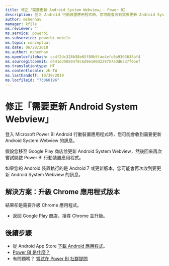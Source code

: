 ```yaml
---
title: 修正「需要更新 Android System Webview」- Power BI
description: 登入 Android 行動裝置應用程式時，您可能會收到需要更新 Android System Webview 的訊息。
author: mshenhav
manager: kfile
ms.reviewer: ''
ms.service: powerbi
ms.subservice: powerbi-mobile
ms.topic: conceptual
ms.date: 06/28/2018
ms.author: mshenhav
ms.openlocfilehash: cc4f2dc328b58e65f89b5fae4efc0a9303638af4
ms.sourcegitcommit: d441d350504f8c6d9e100d229757add6237f0bef
ms.translationtype: HT
ms.contentlocale: zh-TW
ms.lasthandoff: 10/30/2019
ms.locfileid: "73060196"
---
```

# <a name="fixing-need-to-update-android-system-webview"></a>修正「需要更新 Android System Webview」
登入 Microsoft Power BI Android 行動裝置應用程式時，您可能會收到需要更新 Android System Webview 的訊息。 

假設您移至 Google Play 商店並更新 Android System Webview，然後回來再次嘗試開啟 Power BI 行動裝置應用程式。 

如果您的 Android 裝置執行的是 Android 7 或更新版本，您可能會再次收到要更新 Android System Webview 的訊息。 

## <a name="solution-upgrade-your-version-of-the-chrome-app"></a>解決方案：升級 Chrome 應用程式版本
結果卻是需要升級 Chrome 應用程式。 

* 返回 Google Play 商店，搜尋 Chrome 並升級。

## <a name="next-steps"></a>後續步驟
* 從 Android App Store [下載 Android 應用程式](http://go.microsoft.com/fwlink/?LinkID=544867)。
* [Power BI 是什麼？](../../fundamentals/power-bi-overview.md)
* 有問題嗎？ [嘗試在 Power BI 社群提問](http://community.powerbi.com/)

